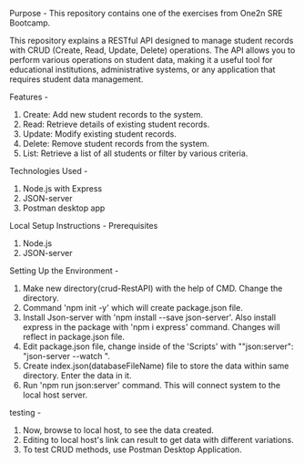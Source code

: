 Purpose -
This repository contains one of the exercises from One2n SRE Bootcamp.

This repository explains a RESTful API designed to manage student records with CRUD (Create, Read, Update, Delete) operations.
The API allows you to perform various operations on student data, making it a useful tool for educational institutions, administrative systems, or any application that requires student data management.

Features -
1) Create: Add new student records to the system.
2) Read: Retrieve details of existing student records.
3) Update: Modify existing student records.
4) Delete: Remove student records from the system.
5) List: Retrieve a list of all students or filter by various criteria.

Technologies Used -
1) Node.js with Express
2) JSON-server
3) Postman desktop app

Local Setup Instructions -
Prerequisites
1) Node.js
2) JSON-server

Setting Up the Environment -
1) Make new directory(crud-RestAPI) with the help of CMD. Change the directory.
2) Command 'npm init -y' which will create package.json file.
3) Install Json-server with 'npm install --save json-server'. Also install express in the package with 'npm i express' command. Changes will reflect in package.json file.
4) Edit package.json file, change inside of the 'Scripts' with ""json:server": "json-server --watch <databaseFileName>".
5) Create index.json(databaseFileName) file to store the data within same directory. Enter the data in it.
6) Run 'npm run json:server' command. This will connect system to the local host server.

testing -
1) Now, browse to local host, to see the data created.
2) Editing to local host's link can result to get data with different variations.
3) To test CRUD methods, use Postman Desktop Application.
